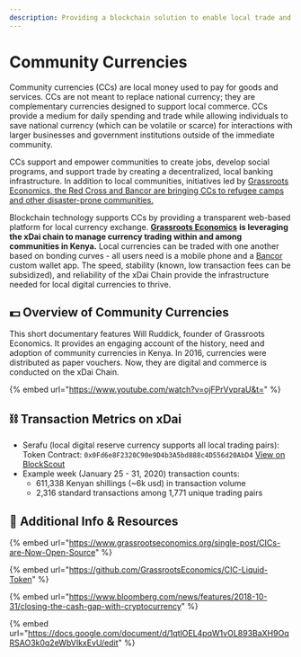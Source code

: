 ```yaml
---
description: Providing a blockchain solution to enable local trade and exchange.
---
```


# Community Currencies

Community currencies \(CCs\) are local money used to pay for goods and services. CCs are not meant to replace national currency; they are complementary currencies designed to support local commerce. CCs provide a medium for daily spending and trade while allowing individuals to save national currency \(which can be volatile or scarce\) for interactions with larger businesses and government institutions outside of the immediate community. 

CCs support and empower communities to create jobs, develop social programs, and support trade by creating a decentralized, local banking infrastructure. In addition to local communities, initiatives led by [Grassroots Economics, the Red Cross and Bancor are bringing CCs to refugee camps and other disaster-prone communities.](https://af.reuters.com/article/kenyaNews/idAFL8N28231Q)

Blockchain technology supports CCs by providing a transparent web-based platform for local currency exchange. [**Grassroots Economics**](https://www.grassrootseconomics.org/) **is leveraging the xDai chain to manage currency trading within and among communities in Kenya.** Local currencies can be traded with one another based on bonding curves - all users need is a mobile phone and a [Bancor ](https://www.bancor.network/)custom wallet app. The speed, stability \(known, low transaction fees can be subsidized\), and reliability of the xDai Chain provide the infrastructure needed for local digital currencies to thrive.

## 💵 Overview of Community Currencies 

This short documentary features Will Ruddick, founder of Grassroots Economics. It provides an engaging account of the history, need and adoption of community currencies in Kenya. In 2016, currencies were distributed as paper vouchers. Now, they are digital and commerce is conducted on the xDai Chain.

{% embed url="https://www.youtube.com/watch?v=ojFPrVvpraU&t=" %}

## ⛓ Transaction Metrics on xDai

* Serafu \(local digital reserve currency supports all local trading pairs\): Token Contract: `0x0Fd6e8F2320C90e9D4b3A5bd888c4D556d20AbD4`  [View on BlockScout](https://blockscout.com/poa/xdai/address/0x0fd6e8f2320c90e9d4b3a5bd888c4d556d20abd4/transactions)
* Example week \(January 25 - 31, 2020\) transaction counts:
  * 611,338 Kenyan shillings \(~6k usd\) in transaction volume
  * 2,316 standard transactions among 1,771 unique trading pairs

## 📑 Additional Info & Resources

{% embed url="https://www.grassrootseconomics.org/single-post/CICs-are-Now-Open-Source" %}

{% embed url="https://github.com/GrassrootsEconomics/CIC-Liquid-Token" %}

{% embed url="https://www.bloomberg.com/news/features/2018-10-31/closing-the-cash-gap-with-cryptocurrency" %}

{% embed url="https://docs.google.com/document/d/1qtlOEL4pqW1vOL893BaXH9OqRSAO3k0q2eWbVIkxEvU/edit" %}





